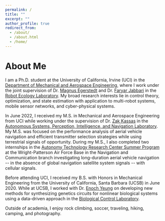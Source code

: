 ```yaml
---
permalink: /
title: ""
excerpt: ""
author_profile: true
redirect_from: 
  - /about/
  - /about.html
  - /home/
---
```


# About Me
I am a Ph.D. student at the University of California, Irvine (UCI) in the [Department of Mechanical and Aerospace Engineering](https://engineering.uci.edu/dept/mae), where I work under the joint supervision of Dr. [Magnus Egerstedt](https://engineering.uci.edu/users/magnus-egerstedt) and Dr. [Faryar Jabbari](https://engineering.uci.edu/users/faryar-jabbari) in the [Robot Ecology Laboratory](https://faculty.sites.uci.edu/robotecology/). My broad research interests lie in control theory, optimization, and state estimation with application to multi-robot systems, mobile sensor networks, and cyber-physical systems.

In June 2022, I received my M.S. in Mechanical and Aerospace Engineering from UCI while working under the supervision of Dr. [Zak Kassas](https://engineering.osu.edu/people/kassas.2) in the [Autonomous Systems, Perception, Intelligence, and Navigation Laboratory](https://ece.osu.edu/aspin). My M.S. was focused on the performance analysis of aerial vehicle navigation and efficient transmitter selection strategies while using terrestrial signals of opportunity. During my M.S., I also completed two internships in the [Autonomy Technology Research Center Summer Program](https://udayton.edu/engineering/departments/electrical_and_computer/faculty_activities/atr-center-summer-program/index.php) at the Wright-Patterson Air Force Base in the Navigation and Communication branch investigating long-duration aerial vehicle navigation -- in the absence of global navigation satellite system signals -- with cellular signals. 

Before attending UCI, I received my B.S. with Honors in Mechanical Engineering from the University of California, Santa Barbara (UCSB) in June 2020. While at UCSB, I worked with Dr. [Enoch Yeung](https://engineering.ucsb.edu/people/enoch-yeung) on developing new methods for synthesizing genetics circuits for nonlinear biological systems using a data-driven approach in the [Biological Control Laboratory](https://yeung.me.ucsb.edu/).

Outside of academia, I enjoy rock climbing, soccer, traveling, hiking, camping, and photography. 
